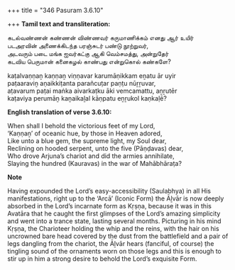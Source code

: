 +++
title = "346 Pasuram 3.6.10"

+++
**Tamil text and transliteration:**

கடல்வண்ணன் கண்ணன் விண்ணவர் கருமாணிக்கம் எனது ஆர் உயிர்  
படஅரவின் அணைக்கிடந்த பரஞ்சுடர் பண்டு நூற்றுவர்,  
அடவரும் படை மங்க ஐவர்கட்கு ஆகி வெம்சமத்து, அன்றுதேர்  
கடவிய பெருமான் கனைகழல் காண்பது என்றுகொல் கண்களே?

kaṭalvaṇṇaṉ kaṇṇaṉ viṇṇavar karumāṇikkam eṉatu ār uyir  
paṭaaraviṉ aṇaikkiṭanta parañcuṭar paṇṭu nūṟṟuvar,  
aṭavarum paṭai maṅka aivarkaṭku āki vemcamattu, aṉṟutēr  
kaṭaviya perumāṉ kaṉaikaḻal kāṇpatu eṉṟukol kaṇkaḷē?

**English translation of verse 3.6.10:**

When shall I behold the victorious feet of my Lord,  
‘Kaṇṇaṉ’ of oceanic hue, by those in Heaven adored,  
Like unto a blue gem, the supreme light, my Soul dear,  
Reclining on hooded serpent, unto the five (Pāṇḍavas) dear,  
Who drove Arjuna’s chariot and did the armies annihilate,  
Slaying the hundred (Kauravas) in the war of Mahābhāraṭa?

**Note**

Having expounded the Lord’s easy-accessibility (Saulabhya) in all His manifestations, right up to the ‘Arcā’ (Iconic Form) the Āḻvār is now deeply absorbed in the Lord’s incarnate form as Kṛṣṇa, because it was in this Avatāra that he caught the first glimpses of the Lord’s amazing simplicity and went into a trance state, lasting several months. Picturing in his mind Kṛṣṇa, the Charioteer holding the whip and the reins, with the hair on his uncrowned bare head covered by the dust from the battlefield and a pair of legs dangling from the chariot, the Āḻvār hears (fanciful, of course) ṭhe tingling sound of the ornaments worn on those legs and this is enough to stir up in him a strong desire to behold the Lord’s exquisite Form.


